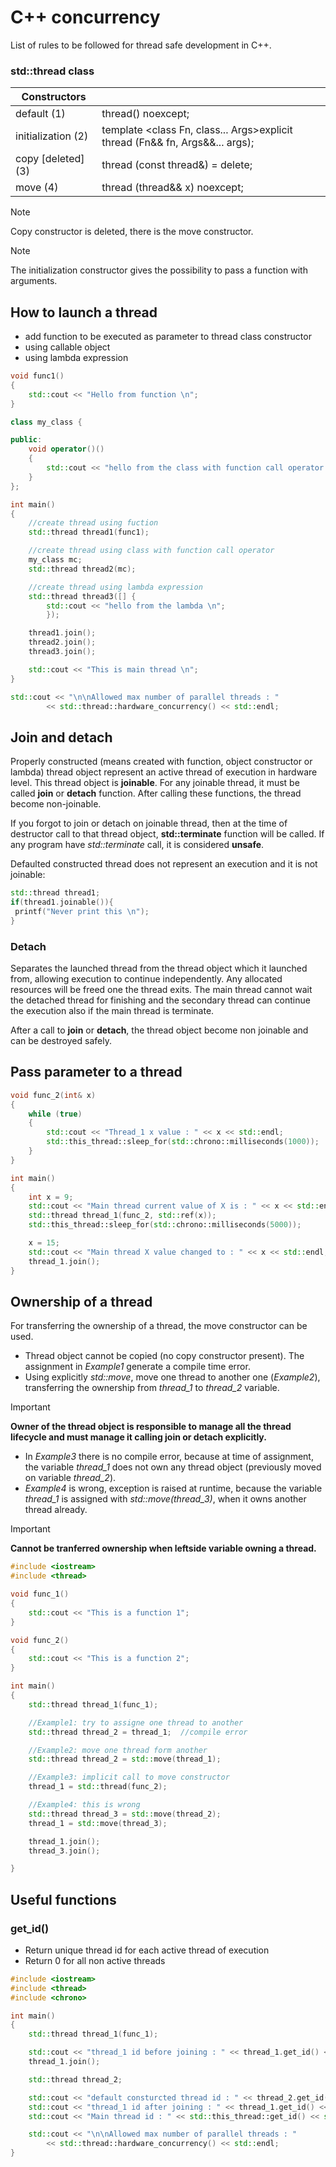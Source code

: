 # C++ concurrency
List of rules to be followed for thread safe development in C++.

### std::thread class
|Constructors||
|-|-|
|default (1)|thread() noexcept;|
|initialization (2)|template <class Fn, class... Args>explicit thread (Fn&& fn, Args&&... args);|
|copy [deleted] (3)|thread (const thread&) = delete;|
|move (4)|thread (thread&& x) noexcept;|

> [!NOTE]
> Copy constructor is deleted, there is the move constructor.

> [!NOTE]
> The initialization constructor gives the possibility to pass a function with arguments.

## How to launch a thread
- add function to be executed as parameter to thread class constructor
- using callable object
- using lambda expression
```cpp
void func1()
{
	std::cout << "Hello from function \n";
}

class my_class {

public:
	void operator()()
	{
		std::cout << "hello from the class with function call operator \n";
	}
};

int main()
{
	//create thread using fuction
	std::thread thread1(func1);

	//create thread using class with function call operator
	my_class mc;
	std::thread thread2(mc);

	//create thread using lambda expression
	std::thread thread3([] {
		std::cout << "hello from the lambda \n";
		});

	thread1.join();
	thread2.join();
	thread3.join();

	std::cout << "This is main thread \n";
}

std::cout << "\n\nAllowed max number of parallel threads : "
		<< std::thread::hardware_concurrency() << std::endl;
```

## Join and detach
Properly constructed (means created with function, object constructor or lambda) thread object represent an active thread of execution in hardware level. This thread object is **joinable**.
For any joinable thread, it must be called **join** or **detach** function. After calling these functions, the thread become non-joinable.

If you forgot to join or detach on joinable thread, then at the time of destructor call to that thread object, **std::terminate** function will be called.
If any program have *std::terminate* call, it is considered **unsafe**.

Defaulted constructed thread does not represent an execution and it is not joinable:
```cpp
std::thread thread1;
if(thread1.joinable()){
 printf("Never print this \n");
}
```
### Detach
Separates the launched thread from the thread object which it launched from, allowing execution to continue independently.
Any allocated resources will be freed one the thread exits.
The main thread cannot wait the detached thread for finishing and the secondary thread can continue the execution also if the main thread is terminate.

After a call to **join** or **detach**, the thread object become non joinable and can be destroyed safely.

## Pass parameter to a thread
```cpp
void func_2(int& x)
{
	while (true)
	{
		std::cout << "Thread_1 x value : " << x << std::endl;
		std::this_thread::sleep_for(std::chrono::milliseconds(1000));
	}
}

int main()
{
	int x = 9;
	std::cout << "Main thread current value of X is : " << x << std::endl;
	std::thread thread_1(func_2, std::ref(x));
	std::this_thread::sleep_for(std::chrono::milliseconds(5000));

	x = 15;
	std::cout << "Main thread X value changed to : " << x << std::endl;
	thread_1.join();
}

```
## Ownership of a thread
For transferring the ownership of a thread, the move constructor can be used.
- Thread object cannot be copied (no copy constructor present). The assignment in *Example1* generate a compile time error.
- Using explicitly *std::move*, move one thread to another one (*Example2*), transferring the ownership from *thread_1* to *thread_2* variable.
  
> [!IMPORTANT]
> **Owner of the thread object is responsible to manage all the thread lifecycle and must manage it calling join or detach explicitly.**

- In *Example3* there is no compile error, because at time of assignment, the variable *thread_1* does not own any thread object (previously moved on variable *thread_2*).
- *Example4* is wrong, exception is raised at runtime, because the variable *thread_1* is assigned with *std::move(thread_3)*, when it owns another thread already.
  
> [!IMPORTANT]
> **Cannot be tranferred ownership when leftside variable owning a thread.**

```cpp
#include <iostream>
#include <thread>

void func_1()
{
	std::cout << "This is a function 1";
}

void func_2()
{
	std::cout << "This is a function 2";
}

int main()
{
	std::thread thread_1(func_1);

	//Example1: try to assigne one thread to another
	std::thread thread_2 = thread_1;  //compile error

	//Example2: move one thread form another
	std::thread thread_2 = std::move(thread_1);

	//Example3: implicit call to move constructor
	thread_1 = std::thread(func_2);

	//Example4: this is wrong
	std::thread thread_3 = std::move(thread_2);	
	thread_1 = std::move(thread_3);

	thread_1.join();
	thread_3.join();

}
```

## Useful functions
### get_id()
- Return unique thread id for each active thread of execution
- Return 0 for all non active threads
```cpp
#include <iostream>
#include <thread>
#include <chrono>

int main()
{
	std::thread thread_1(func_1);

	std::cout << "thread_1 id before joining : " << thread_1.get_id() << std::endl;
	thread_1.join();

	std::thread thread_2;

	std::cout << "default consturcted thread id : " << thread_2.get_id() << std::endl; // 0 for non active thread
	std::cout << "thread_1 id after joining : " << thread_1.get_id() << std::endl;
	std::cout << "Main thread id : " << std::this_thread::get_id() << std::endl;

	std::cout << "\n\nAllowed max number of parallel threads : "
		<< std::thread::hardware_concurrency() << std::endl;
}
```



